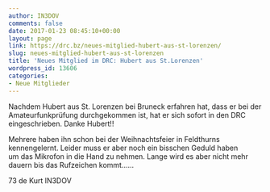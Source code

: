 ```yaml
---
author: IN3DOV
comments: false
date: 2017-01-23 08:45:10+00:00
layout: page
link: https://drc.bz/neues-mitglied-hubert-aus-st-lorenzen/
slug: neues-mitglied-hubert-aus-st-lorenzen
title: 'Neues Mitglied im DRC: Hubert aus St.Lorenzen'
wordpress_id: 13606
categories:
- Neue Mitglieder
---
```


Nachdem Hubert aus St. Lorenzen bei Bruneck erfahren hat, dass er bei der Amateurfunkprüfung durchgekommen ist, hat er sich sofort in den DRC eingeschrieben. Danke Hubert!!




Mehrere haben ihn schon bei der Weihnachtsfeier in Feldthurns kennengelernt. Leider muss er aber noch ein bisschen Geduld haben um das Mikrofon in die Hand zu nehmen. Lange wird es aber nicht mehr dauern bis das Rufzeichen kommt.…..




73 de Kurt IN3DOV
